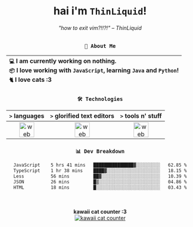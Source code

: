 <div align="center">
  
  # hai i'm `ThinLiquid`!
  ###### "how to exit vim?!!?!" – ThinLiquid
  
  ### `👤 About Me`

  | `💻`  I am currently working on __nothing__.<br/>`📦`  I love working with `JavaScript`, learning `Java` and `Python`!</br>`🐈`  I love cats :3 |
  |:---|

  
  ### `🛠️ Technologies`
  
  | `>` **languages**  | `>` **glorified text editors** | `>` **tools n' stuff** |
  |:------------------:|:------------------------------:|:----------------------:|
  | <img src="https://skillicons.dev/icons?i=ts,js,react" alt="web dev" height="40"/> | <img src="https://skillicons.dev/icons?i=vscode,eclipse,idea" alt="web dev" height="40"/> | <img src="https://skillicons.dev/icons?i=bash,git,photoshop" alt="web dev" height="40"/> |
  
  ### `📊 Dev Breakdown`
  
  <!--START_SECTION:waka-->

```txt
JavaScript    5 hrs 41 mins   ███████████████▓░░░░░░░░░   62.85 %
TypeScript    1 hr 38 mins    ████▓░░░░░░░░░░░░░░░░░░░░   18.15 %
Less          56 mins         ██▓░░░░░░░░░░░░░░░░░░░░░░   10.39 %
JSON          26 mins         █▒░░░░░░░░░░░░░░░░░░░░░░░   04.86 %
HTML          18 mins         █░░░░░░░░░░░░░░░░░░░░░░░░   03.43 %
```

<!--END_SECTION:waka-->
  
  <br/><br/>
  <b>kawaii cat counter :3</b><br/>
  [![kawaii cat counter](https://count.getloli.com/get/@ThinLiquid?theme=moebooru)](https://moe-counter.glitch.me)
</div>
